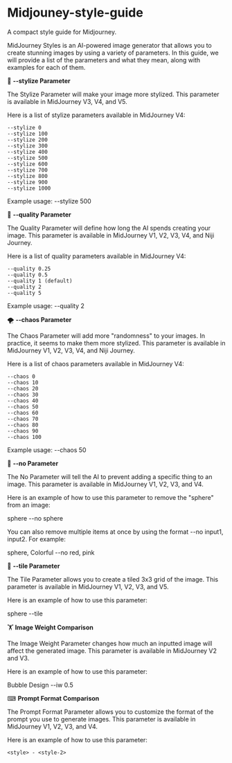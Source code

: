 # Midjouney-style-guide

A compact style guide for Midjourney.

MidJourney Styles is an AI-powered image generator that allows you to create stunning images by using a variety of parameters. In this guide, we will provide a list of the parameters and what they mean, along with examples for each of them.

🎇 **--stylize Parameter**

The Stylize Parameter will make your image more stylized. This parameter is available in MidJourney V3, V4, and V5.

Here is a list of stylize parameters available in MidJourney V4:
```
--stylize 0
--stylize 100
--stylize 200
--stylize 300
--stylize 400
--stylize 500
--stylize 600
--stylize 700
--stylize 800
--stylize 900
--stylize 1000
```

Example usage: --stylize 500

💎 **--quality Parameter**

The Quality Parameter will define how long the AI spends creating your image. This parameter is available in MidJourney V1, V2, V3, V4, and Niji Journey.

Here is a list of quality parameters available in MidJourney V4:
```
--quality 0.25
--quality 0.5
--quality 1 (default)
--quality 2
--quality 5
```
Example usage: --quality 2

🌪 **--chaos Parameter**

The Chaos Parameter will add more "randomness" to your images. In practice, it seems to make them more stylized. This parameter is available in MidJourney V1, V2, V3, V4, and Niji Journey.

Here is a list of chaos parameters available in MidJourney V4:
```
--chaos 0
--chaos 10
--chaos 20
--chaos 30
--chaos 40
--chaos 50
--chaos 60
--chaos 70
--chaos 80
--chaos 90
--chaos 100
```
Example usage: --chaos 50

🚫 **--no Parameter**

The No Parameter will tell the AI to prevent adding a specific thing to an image. This parameter is available in MidJourney V1, V2, V3, and V4.

Here is an example of how to use this parameter to remove the "sphere" from an image:

sphere --no sphere

You can also remove multiple items at once by using the format --no input1, input2. For example:

sphere, Colorful --no red, pink

🔲 **--tile Parameter**

The Tile Parameter allows you to create a tiled 3x3 grid of the image. This parameter is available in MidJourney V1, V2, V3, and V5.

Here is an example of how to use this parameter:

sphere --tile

🏋️‍ **Image Weight Comparison**

The Image Weight Parameter changes how much an inputted image will affect the generated image. This parameter is available in MidJourney V2 and V3.

Here is an example of how to use this parameter:

Bubble Design --iw 0.5

⌨ **Prompt Format Comparison**

The Prompt Format Parameter allows you to customize the format of the prompt you use to generate images. This parameter is available in MidJourney V1, V2, V3, and V4.

Here is an example of how to use this parameter:

`<style> - <style-2>`
